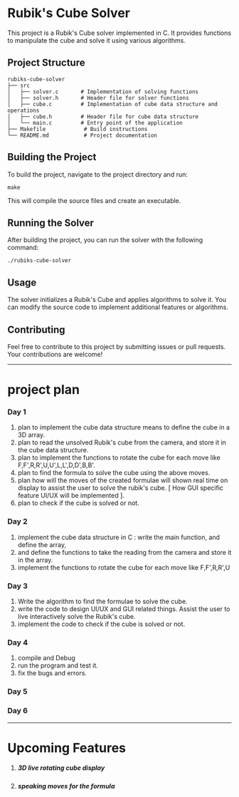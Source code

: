 # Rubik's Cube Solver

This project is a Rubik's Cube solver implemented in C. It provides functions to manipulate the cube and solve it using various algorithms.

## Project Structure

```
rubiks-cube-solver
├── src
│   ├── solver.c       # Implementation of solving functions
│   ├── solver.h       # Header file for solver functions
│   ├── cube.c         # Implementation of cube data structure and operations
│   ├── cube.h         # Header file for cube data structure
│   └── main.c         # Entry point of the application
├── Makefile            # Build instructions
└── README.md           # Project documentation
```

## Building the Project

To build the project, navigate to the project directory and run:

```
make
```

This will compile the source files and create an executable.

## Running the Solver

After building the project, you can run the solver with the following command:

```
./rubiks-cube-solver
```

## Usage

The solver initializes a Rubik's Cube and applies algorithms to solve it. You can modify the source code to implement additional features or algorithms.

## Contributing

Feel free to contribute to this project by submitting issues or pull requests. Your contributions are welcome!


---------------------------------------------------------------------------------------------------------------------------------------------------------------

# project plan
### Day 1
1. plan to implement the cube data structure means to define the cube in a 3D array.   
2. plan to read the unsolved Rubik's cube from the camera, and store it in the cube data structure.  
3. plan to implement the functions to rotate the cube for each move like F,F',R,R',U,U',L,L',D,D',B,B'.  
4. plan to find the formula to solve the cube using the above moves. 
5. plan how will the moves of the created formulae will shown real time on display to assist the user to solve the rubik's cube. [ How GUI specific feature UI/UX will be implemented ].
6. plan to check if the cube is solved or not. 

### Day 2
1. implement the cube data structure in C : write the main function, and define the array,  
2. and define the functions to take the reading from the camera and store it in the array.  
3. implement the functions to rotate the cube for each move like F,F',R,R',U

### Day 3
1. Write the algorithm to find the formulae to solve the cube.  
2. write the code to design UI/UX and GUI related things. Assist the user to live interactively solve the Rubik's cube.  
3. implement the code to check if the cube is solved or not.

### Day 4
1. compile and Debug
2. run the program and test it.
3. fix the bugs and errors.


### Day 5

### Day 6

--------------------------------------------------------------------------------------------------------------------------------------------------------------  
# Upcoming Features
1. ##### 3D live rotating cube display
2. ##### speaking moves for the formula

